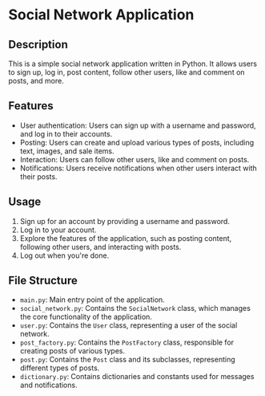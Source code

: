 # Social Network Application

## Description
This is a simple social network application written in Python. It allows users to sign up, log in, post content, follow other users, like and comment on posts, and more.

## Features
- User authentication: Users can sign up with a username and password, and log in to their accounts.
- Posting: Users can create and upload various types of posts, including text, images, and sale items.
- Interaction: Users can follow other users, like and comment on posts.
- Notifications: Users receive notifications when other users interact with their posts.


## Usage
1. Sign up for an account by providing a username and password.
2. Log in to your account.
3. Explore the features of the application, such as posting content, following other users, and interacting with posts.
4. Log out when you're done.

## File Structure
- `main.py`: Main entry point of the application.
- `social_network.py`: Contains the `SocialNetwork` class, which manages the core functionality of the application.
- `user.py`: Contains the `User` class, representing a user of the social network.
- `post_factory.py`: Contains the `PostFactory` class, responsible for creating posts of various types.
- `post.py`: Contains the `Post` class and its subclasses, representing different types of posts.
- `dictionary.py`: Contains dictionaries and constants used for messages and notifications.

